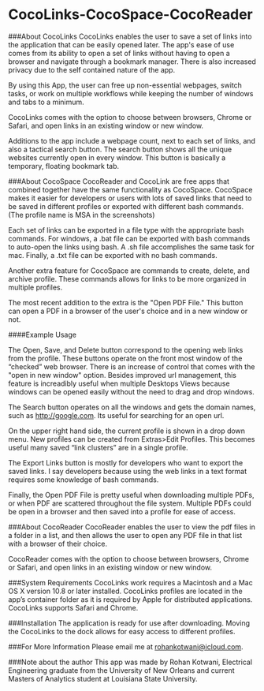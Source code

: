 # CocoLinks-CocoSpace-CocoReader

###About CocoLinks
CocoLinks enables the user to save a set of links into the application that can be easily opened later. The app's ease of use comes from its ability to open a set of links without having to open a browser and navigate through a bookmark manager. There is also increased privacy due to the self contained nature of the app.

By using this App, the user can free up non-essential webpages, switch tasks, or work on multiple workflows while keeping the number of windows and tabs to a minimum.

CocoLinks comes with the option to choose between browsers, Chrome or Safari, and open links in an existing window or new window.

Additions to the app include a webpage count, next to each set of links, and also a tactical search button. The search button shows all the unique websites currently open in every window. This button is basically a temporary, floating bookmark tab.

###About CocoSpace
CocoReader and CocoLink are free apps that combined together have the same functionality as CocoSpace. CocoSpace makes it easier for developers or users with lots of saved links that need to be saved in different profiles or exported with different bash commands. (The profile name is MSA in the screenshots)

Each set of links can be exported in a file type with the appropriate bash commands. For windows, a .bat file can be exported with bash commands to auto-open the links using bash. A .sh file accomplishes the same task for mac. Finally, a .txt file can be exported with no bash commands.

Another extra feature for CocoSpace are commands to create, delete, and archive profile. These commands allows for links to be more organized in multiple profiles.

The most recent addition to the extra is the "Open PDF File." This button can open a PDF in a browser of the user's choice and in a new window or not.

####Example Usage

The Open, Save, and Delete button correspond to the opening web links from the profile. These buttons operate on the front most window of the “checked” web browser. There is an increase of control that comes with the "open in new window" option. Besides improved url management, this feature is increadibly useful when multiple Desktops Views because windows can be opened easily without the need to drag and drop windows.

The Search button operates on all the windows and gets the domain names, such as http://google.com. Its useful for searching for an open url.

On the upper right hand side, the current profile is shown in a drop down menu. New profiles can be created from Extras>Edit Profiles. This becomes useful many saved “link clusters” are in a single profile. 

The Export Links button is mostly for developers who want to export the saved links. I say developers because using the web links in a text format requires some knowledge of bash commands.

Finally, the Open PDF File is pretty useful when downloading multiple PDFs, or when PDF are scattered throughout the file system. Multiple PDFs could be open in a browser and then saved into a profile for ease of access.

###About CocoReader
CocoReader enables the user to view the pdf files in a folder in a list, and then allows the user to open any PDF file in that list with a browser of their choice. 

CocoReader comes with the option to choose between browsers, Chrome or Safari, and open links in an existing window or new window.

###System Requirements
CocoLinks work requires a Macintosh and a Mac OS X version 10.8 or later installed. CocoLinks profiles are located in the app’s container folder as it is required by Apple for distributed applications. CocoLinks supports Safari and Chrome.

###Installation
The application is ready for use after downloading. Moving the CocoLinks to the dock allows for easy access to different profiles.

###For More Information
Please email me at rohankotwani@icloud.com.

###Note about the author
This app was made by Rohan Kotwani, Electrical Engineering graduate from the University of New Orleans and current Masters of Analytics student at Louisiana State University.
